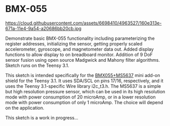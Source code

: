 BMX-055
=======
https://cloud.githubusercontent.com/assets/6698410/4963527/160e313e-671a-11e4-9a54-a20686bb20cb.jpg

 Demonstrate basic BMX-055 functionality including parameterizing the register addresses, initializing the sensor, 
 getting properly scaled accelerometer, gyroscope, and magnetometer data out. Added display functions to 
 allow display to on breadboard monitor. Addition of 9 DoF sensor fusion using open source Madgwick and 
 Mahony filter algorithms. Sketch runs on the Teensy 3.1.
 
 This sketch is intended specifically for the [BMX055+MS5637](https://www.tindie.com/products/onehorse/bmx-055-9-axis-motion-sensor-add-on-for-teensy-31/) mini add-on shield for the Teensy 3.1.
 It uses SDA/SCL on pins 17/16, respectively, and it uses the Teensy 3.1-specific Wire library i2c_t3.h.
 The MS5637 is a simple but high resolution pressure sensor, which can be used in its high resolution
 mode with power consumption of 20 microAmp, or in a lower resolution mode with power consumption of
 only 1 microAmp. The choice will depend on the application.
 
 This sketch is a work in progress...
